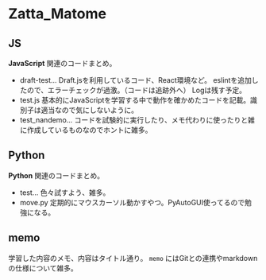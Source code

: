 # Zatta_Matome

## JS
**JavaScript** 関連のコードまとめ。

 - draft-test...
    Draft.jsを利用しているコード、React環境など。
    eslintを追加したので、エラーチェックが過激。（コードは追跡外へ）
    Logは残す予定。
 - test.js
    基本的にJavaScriptを学習する中で動作を確かめたコードを記載。識別子は適当なので気にしないように。
 - test_nandemo...
    コードを試験的に実行したり、メモ代わりに使ったりと雑に作成しているものなのでホントに雑多。

## Python
**Python** 関連のコードまとめ。

 - test...
    色々試すよう、雑多。
 - move.py
    定期的にマウスカーソル動かすやつ。PyAutoGUI使ってるので勉強になる。

## memo
学習した内容のメモ、内容はタイトル通り。
`memo` にはGitとの連携やmarkdownの仕様について雑多。
